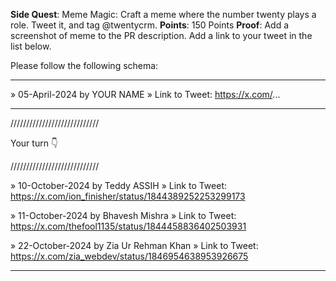 **Side Quest**: Meme Magic: Craft a meme where the number twenty plays a role. Tweet it, and tag @twentycrm.
**Points**: 150 Points
**Proof**: Add a screenshot of meme to the PR description. Add a link to your tweet in the list below.

Please follow the following schema:

---

» 05-April-2024 by YOUR NAME
» Link to Tweet: https://x.com/...

---

////////////////////////////

Your turn 👇

////////////////////////////

» 10-October-2024 by Teddy ASSIH
» Link to Tweet: https://x.com/ion_finisher/status/1844389252253299173

» 11-October-2024 by Bhavesh Mishra
» Link to Tweet: https://x.com/thefool1135/status/1844458836402503931

» 22-October-2024 by Zia Ur Rehman Khan
» Link to Tweet: https://x.com/zia_webdev/status/1846954638953926675

---
